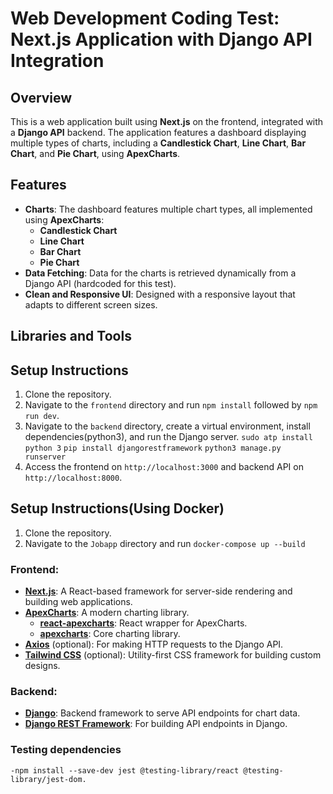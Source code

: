 # Web Development Coding Test: Next.js Application with Django API Integration

## Overview

This is a web application built using **Next.js** on the frontend, integrated with a **Django API** backend. The application features a dashboard displaying multiple types of charts, including a **Candlestick Chart**, **Line Chart**, **Bar Chart**, and **Pie Chart**, using **ApexCharts**.

## Features

- **Charts**: The dashboard features multiple chart types, all implemented using **ApexCharts**:
  - **Candlestick Chart**
  - **Line Chart**
  - **Bar Chart**
  - **Pie Chart**
- **Data Fetching**: Data for the charts is retrieved dynamically from a Django API (hardcoded for this test).
- **Clean and Responsive UI**: Designed with a responsive layout that adapts to different screen sizes.

## Libraries and Tools

## Setup Instructions

1. Clone the repository.
2. Navigate to the `frontend` directory and run `npm install` followed by `npm run dev`.
3. Navigate to the `backend` directory, create a virtual environment, install dependencies(python3), and run the Django server. `sudo atp install python 3` `pip install djangorestframework` `python3 manage.py runserver`
4. Access the frontend on `http://localhost:3000` and backend API on `http://localhost:8000`.


## Setup Instructions(Using Docker)

1. Clone the repository.
2. Navigate to the `Jobapp` directory and run `docker-compose up --build` 


### Frontend:
- **[Next.js](https://nextjs.org/)**: A React-based framework for server-side rendering and building web applications.
- **[ApexCharts](https://apexcharts.com/)**: A modern charting library.
  - **[react-apexcharts](https://github.com/apexcharts/react-apexcharts)**: React wrapper for ApexCharts.
  - **[apexcharts](https://github.com/apexcharts/apexcharts.js)**: Core charting library.
- **[Axios](https://axios-http.com/)** (optional): For making HTTP requests to the Django API.
- **[Tailwind CSS](https://tailwindcss.com/)** (optional): Utility-first CSS framework for building custom designs.

### Backend:
- **[Django](https://www.djangoproject.com/)**: Backend framework to serve API endpoints for chart data.
- **[Django REST Framework](https://www.django-rest-framework.org/)**: For building API endpoints in Django.


### Testing dependencies
`-npm install --save-dev jest @testing-library/react @testing-library/jest-dom.`
